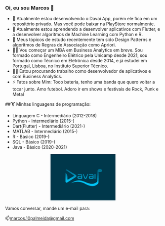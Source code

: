 ### Oi, eu sou Marcos 👋


- 🔭 Atualmente estou desenvolvendo o Davai App, porém ele fica em um repositório privado. Mas você pode baixar na PlayStore normalmente.
- 🌱 Atualmente estou aprendendo a desenvolver aplicativos com Flutter, e a desenvolver algoritmos de Machine Learning com Python e R.
- 💬 Meus tópicos de estudo recentemente tem sido Design Patterns e algoritmos de Regras de Associação como Apriori.
- 👨‍🏫 Vou começar um MBA em Business Analytics em breve. Sou formado como Engenheiro Elétrico pela Unicamp desde 2021, sou formado como Técnico em Eletrônica desde 2014, e já estudei em Portugal, Lisboa, no Instituto Superior Técnico.
- 🧑‍💼 Estou procurando trabalho como desenvolvedor de aplicativos e com Business Analytics.
- ⚡ Fatos sobre Mim: Toco bateria, tenho uma banda que quero voltar a tocar junto. Amo futebol. Adoro ir em shows e festivais de Rock, Punk e Metal

##🏋️‍ Minhas linguagens de programação:

- Linguagem C - Intermediário (2012-2018)
- Python - Intermediário (2015-)
- Dart(Flutter) - Intermediário (2021-)
- MATLAB - Intermediário (2015-)
- R - Básico (2019-)
- SQL - Básico (2019-)
- Java - Básico (2020-2021)

<p align="center">
  <a href="https://www.davaiapp.com/">
  <img src="https://github.com/Marcos14Almeida/Marcos14Almeida/blob/main/davai_logo.png" width="210" title="Davai App">
  </a>
</p>


Vamos conversar, mande um e-mail para:

📫marcos.10palmeida@gmail.com
